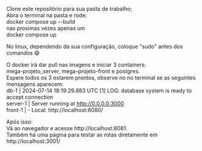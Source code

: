 Clone este repositório para sua pasta de trabalho;<br>
Abra o terminal na pasta e rode: <br>
    docker compose up --build<br>
nas proximas vezes apenas um<br>
    docker compose up<br>

No linux, dependendo da sua configuração, coloque "sudo" antes dos comandos :smile: <br>
    
O docker irá dar pull nas imagens e iniciar 3 containers:<br>
mega-projeto_server, mega-projeto-front e postgres.<br>
Espere todos os 3 estarem prontos, observe no no terminal se as seguintes mensagens aparecem:<br>
    db-1        | 2024-07-14 18:19:29.883 UTC [1] LOG:  database system is ready to accept connection<br>
    server-1    | Server running at http://0.0.0.0:3000<br>
    front-1     |   - Local:   http://localhost:8080/

Após isso: <br>
Vá ao navegador e acesse http://localhost:8081. <br>
Também há uma página para testar as rotas diretamente em http://localhost:3001/ 
